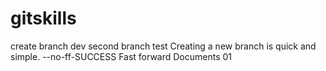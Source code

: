 # gitskills
create branch dev
second branch test
Creating a new branch is quick and simple.
--no-ff-SUCCESS
Fast forward
Documents
01
